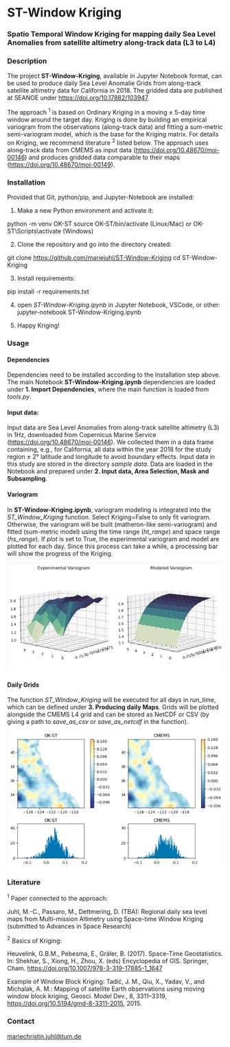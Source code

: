 # **ST-Window Kriging** 
### **Spatio Temporal Window Kriging** for mapping daily Sea Level Anomalies from satellite altimetry along-track data (L3 to L4)


### Description 
The project **ST-Window-Kriging**, available in Jupyter Notebook format, can be used to produce daily Sea Level Anomalie Grids from along-track satellite altimetry data for California in 2018. The gridded data are published at SEANOE under https://doi.org/10.17882/103947.

The approach $^1$ is based on Ordinary Kriging in a moving $\pm$ 5-day time window around the target day. Kriging is done by building an empirical variogram from the observations (along-track data) and fitting a sum-metric semi-variogram model, which is the base for the Kriging matrix. For details on Kriging, we recommend literature $^2$ listed below. The approach uses along-track data from CMEMS as input data (https://doi.org/10.48670/moi-00146) and produces gridded data comparable to their maps (https://doi.org/10.48670/moi-00149).


### Installation 
Provided that Git, python/pip, and Jupyter-Notebook are installed: 
1) Make a new Python environment and activate it:

python -m venv OK-ST
source OK-ST/bin/activate (Linux/Mac) or OK-ST\Scripts\activate (Windows)
   
2) Clone the repository and go into the directory created:

git clone https://github.com/mariejuhl/ST-Window-Kriging 
cd ST-Window-Kriging

3) Install requirements:

pip install -r requirements.txt

4) open *ST-Window-Kriging.ipynb* in Jupyter Notebook, VSCode, or other:
jupyter-notebook ST-Window-Kriging.ipynb

5) Happy Kriging! 
   
   
### Usage 
#### Dependencies
Dependencies need to be installed according to the Installation step above. The main Notebook  **ST-Window-Kriging.ipynb** dependencies are loaded under **1. Import Dependencies**, where the main function is loaded from *tools.py*. 

#### Input data:
Input data are Sea Level Anomalies from along-track satellite altimetry (L3) in 1Hz, downloaded from Copernicus Marine Service (https://doi.org/10.48670/moi-00146). We collected them in a data frame containing, e.g., for California, all data within the year 2018 for the study region $\pm$ 2° latitude and longitude to avoid boundary effects. Input data in this study are stored in the directory *sample data*. Data are loaded in the Notebook and prepared under **2. Input data, Area Selection, Mask and Subsampling**. 

#### Variogram 
In **ST-Window-Kriging.ipynb**, variogram modeling is integrated into the *ST_Window_Kriging* function. Select Kriging=False to only fit variogram. Otherwise, the variogram will be built (matheron-like semi-variogram) and fitted (sum-metric model) using the time range (*ht_range*) and space range (*hs_range*). If *plot* is set to True, the experimental variogram and model are plotted for each day. Since this process can take a while, a processing bar will show the progress of the Kriging.

![Alt text](sample_variogram.png)

#### Daily Grids
The function *ST_Window_Kriging* will be executed for all days in *run_time*, which can be defined under **3. Producing daily Maps**. Grids will be plotted alongside the CMEMS L4 grid and can be stored as NetCDF or CSV (by giving a path to *save_as_csv* or *save_as_netcdf* in the function).

![Alt text](sample_output.png)


### Literature 

$^1$ Paper connected to the approach: 

Juhl, M.-C., Passaro, M., Dettmering, D. (TBA): Regional daily sea level maps from Multi-mission Altimetry using Space-time Window Kriging (submitted to Advances in Space Research)

$^2$ Basics of Kriging:

Heuvelink, G.B.M., Pebesma, E., Gräler, B. (2017). Space-Time Geostatistics. In: Shekhar, S., Xiong, H., Zhou, X. (eds) Encyclopedia of GIS. Springer, Cham. https://doi.org/10.1007/978-3-319-17885-1_1647

Example of Window Block Kriging:
Tadić, J. M., Qiu, X., Yadav, V., and Michalak, A. M.: Mapping of satellite Earth observations using moving window block kriging, Geosci. Model Dev., 8, 3311–3319, https://doi.org/10.5194/gmd-8-3311-2015, 2015.

### Contact

mariechristin.juhl@tum.de

